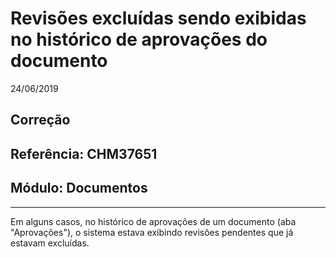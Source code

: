 # Revisões excluídas sendo exibidas no histórico de aprovações do documento
24/06/2019
## Correção
## Referência: CHM37651
## Módulo: Documentos
***

Em alguns casos, no histórico de aprovações de um documento (aba "Aprovações"), o sistema estava exibindo revisões pendentes que já estavam excluídas.